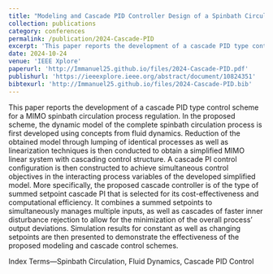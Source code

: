 ```yaml
---
title: "Modeling and Cascade PID Controller Design of a Spinbath Circulation Process"
collection: publications
category: conferences
permalink: /publication/2024-Cascade-PID
excerpt: 'This paper reports the development of a cascade PID type control scheme for a MIMO spinbath circulation process regulation.'
date: 2024-10-24
venue: 'IEEE Xplore'
paperurl: 'http://Immanuel25.github.io/files/2024-Cascade-PID.pdf'
publishurl: 'https://ieeexplore.ieee.org/abstract/document/10824351'
bibtexurl: 'http://Immanuel25.github.io/files/2024-Cascade-PID.bib'
---
```

This paper reports the development of a cascade PID type control scheme for a MIMO spinbath circulation process regulation. In the proposed scheme, the dynamic model of the complete spinbath circulation process is first developed using concepts from fluid dynamics. Reduction of the obtained model through lumping of identical processes as well as linearization techniques is then conducted to obtain a simplified MIMO linear system with cascading control structure. A cascade PI control configuration is then constructed to achieve simultaneous control objectives in the interacting process variables of the developed simplified model. More specifically, the proposed cascade controller is of the type of summed setpoint cascade PI that is selected for its cost-effectiveness and computational efficiency. It combines a summed setpoints to simultaneously manages multiple inputs, as well as cascades of faster inner disturbance rejection to allow for the minimization of the overall process’ output deviations. Simulation results for constant as well as changing setpoints are then presented to demonstrate the effectiveness of the proposed modeling and cascade control schemes.

Index Terms—Spinbath Circulation, Fluid Dynamics, Cascade PID Control
